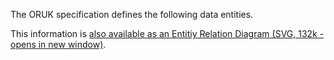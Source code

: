 The ORUK specification defines the following data entities.

This information is <a target="_blank" href="/developers/schemata/b-entity_relationship_diagram_3_0.svg">also available as an Entitiy Relation Diagram (SVG, 132k - opens in new window)</a>.